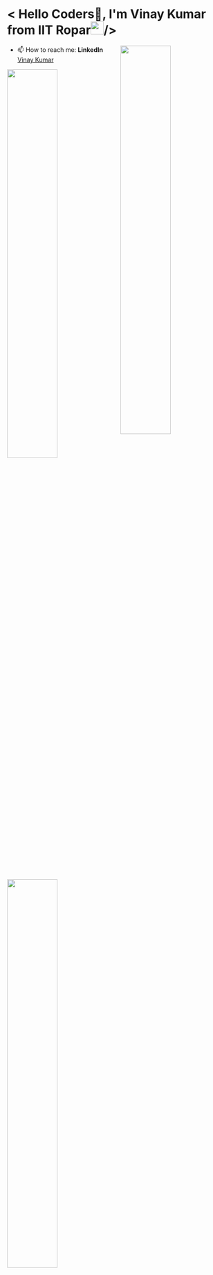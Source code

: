 ###                                                             
<h1 align="left"> < Hello Coders🚀, I'm Vinay Kumar from IIT Ropar<img src="https://raw.githubusercontent.com/syedareehaquasar/syedareehaquasar/master/gifs/Hi.gif" width="30px">/></h2>
<img width="48%" img src="https://i.pinimg.com/originals/36/7b/5e/367b5e4a292d6a278808ee3def7b2527.gif" align="right"/>

- 📫 How to reach me: **LinkedIn** [Vinay Kumar ](https://www.linkedin.com/in/vinay-kumar-41220b1b9/)

<img width="48%" img src="https://github-readme-stats.vercel.app/api?username=Jayeshbhojawat&theme=radical&show_icons=true">
<img width="48%" src="https://github-readme-streak-stats.herokuapp.com/?user=Jayeshbhojawat&theme=radical&show_icons=true" />
